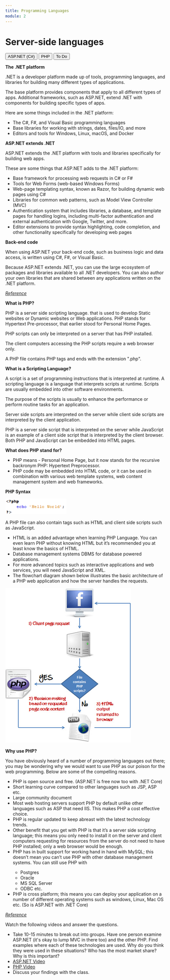 ```yaml
---
title: Programming Languages
module: 2
---
```


# Server-side languages

<div class="tab">
  <button class="tablinks active" onclick="openTab(event, 'C-sharp')">ASP.NET (C#)</button>
  <button class="tablinks" onclick="openTab(event, 'PHP')">PHP</button>
    <button class="tablinks" onclick="openTab(event, 'ToDo')">To Do</button>
 </div>

<div id="C-sharp" class="tabcontent" style="display:block">
<p><b>The .NET platform</b></p>

<p>.NET is a developer platform made up of tools, programming languages, and libraries for building many different types of applications.</p>

<p>The base platform provides components that apply to all different types of apps. Additional frameworks, such as ASP.NET, extend .NET with components for building specific types of apps.</p>

<p>Here are some things included in the .NET platform:</p>
<ul>
<li>The C#, F#, and Visual Basic programming languages</li>
<li>Base libraries for working with strings, dates, files/IO, and more</li>
<li>Editors and tools for Windows, Linux, macOS, and Docker</li>
</ul>

<p><b>ASP.NET extends .NET</b></p>

<p>ASP.NET extends the .NET platform with tools and libraries specifically for building web apps.</p>

<p>These are some things that ASP.NET adds to the .NET platform:</p>
<ul>
<li>Base framework for processing web requests in C# or F#</li>
<li>Tools for Web Forms (web-based Windows Forms)</li>
<li>Web-page templating syntax, known as Razor, for building dynamic web pages using C#</li>
<li>Libraries for common web patterns, such as Model View Controller (MVC)</li>
<li>Authentication system that includes libraries, a database, and template pages for handling logins, including multi-factor authentication and external authentication with Google, Twitter, and more.</li>
<li>Editor extensions to provide syntax highlighting, code completion, and other functionality specifically for developing web pages</li>
</ul>

<p><b>Back-end code</b></p>

<p>When using ASP.NET your back-end code, such as business logic and data access, is written using C#, F#, or Visual Basic.</p>

<p>Because ASP.NET extends .NET, you can use the large ecosystem of packages and libraries available to all .NET developers. You can also author your own libraries that are shared between any applications written on the .NET platform.</p>

<a href="https://dotnet.microsoft.com/learn/aspnet/what-is-aspnet" target="_new"><em>Reference</em></a>
</div>

<div id="PHP" class="tabcontent">

<p><b>What is PHP?</b></p>

<p>PHP is a server side scripting language. that is used to develop Static websites or Dynamic websites or Web applications. PHP stands for Hypertext Pre-processor, that earlier stood for Personal Home Pages.</p>

<p>PHP scripts can only be interpreted on a server that has PHP installed.</p>

<p>The client computers accessing the PHP scripts require a web browser only.</p>

<p>A PHP file contains PHP tags and ends with the extension ".php".</p>

<p><b>What is a Scripting Language?</b></p>

<p>A script is a set of programming instructions that is interpreted at runtime.
A scripting language is a language that interprets scripts at runtime. Scripts are usually embedded into other software environments.</p>

<p>The purpose of the scripts is usually to enhance the performance or perform routine tasks for an application.</p>

<p>Server side scripts are interpreted on the server while client side scripts are interpreted by the client application.</p>

<p>PHP is a server side script that is interpreted on the server while JavaScript is an example of a client side script that is interpreted by the client browser. Both PHP and JavaScript can be embedded into HTML pages.</p>

<p><b>What does PHP stand for?</b></p>
<ul>
<li>PHP means - Personal Home Page, but it now stands for the recursive backronym PHP: Hypertext Preprocessor.</li>
<li>PHP code may be embedded into HTML code, or it can be used in combination with various web template systems, web content management system and web frameworks.</li>
</ul>

<p><b>PHP Syntax</b></p>

<p><img src="../imgs/php_code.png" alt="php example" /></p>

<p>A PHP file can also contain tags such as HTML and client side scripts such as JavaScript.</p>

<ul>
<li>HTML is an added advantage when learning PHP Language. You can even learn PHP without knowing HTML but it’s recommended you at least know the basics of HTML.</li>
<li>Database management systems DBMS for database powered applications.</li>
<li>For more advanced topics such as interactive applications and web services, you will need JavaScript and XML.</li>
<li>The flowchart diagram shown below illustrates the basic architecture of a PHP web application and how the server handles the requests.</li>
</ul>

<p><img src="../imgs/php_app_flowchart.jpg" alt="php flowchart" /></p>

<p><b>Why use PHP?</b></p>

<p>You have obviously heard of a number of programming languages out there; you may be wondering why we would want to use PHP as our poison for the web programming. Below are some of the compelling reasons.</p>

<ul>
<li>PHP is open source and free. (ASP.NET is free now too with .NET Core)</li>
<li>Short learning curve compared to other languages such as JSP, ASP etc.</li>
<li>Large community document</li>
<li>Most web hosting servers support PHP by default unlike other languages such as ASP that need IIS. This makes PHP a cost effective choice.</li>
<li>PHP is regular updated to keep abreast with the latest technology trends.</li>
<li>Other benefit that you get with PHP is that it’s a server side scripting language; this means you only need to install it on the server and client computers requesting for resources from the server do not need to have PHP installed; only a web browser would be enough.</li>
<li>PHP has in built support for working hand in hand with MySQL; this doesn’t mean you can’t use PHP with other database management systems. You can still use PHP with</li>
<ul>
<li>Postgres</li>
<li>Oracle</li>
<li>MS SQL Server</li>
<li>ODBC etc.</li>
</ul>
<li>PHP is cross platform; this means you can deploy your application on a number of different operating systems such as windows, Linux, Mac OS etc. (So is ASP.NET with .NET Core)</li>
</ul>

<p><a href="https://www.guru99.com/what-is-php-first-php-program.html" target="_new"><em>Reference</em></a></p>

</div>

<div id="ToDo" class="tabcontent">

<p>Watch the following videos and answer the questions.</p>
<ul>
<li>Take 10-15 minutes to break out into groups.  Have one person examine ASP.NET (it's okay to lump MVC in there too) and the other PHP.  Find examples where each of these technologies are used.  Why do you think they were used in these situations?  Who has the most market share?  Why is this important?</li>  
<li><a href="https://youtu.be/lE8NdaX97m0?list=PLdo4fOcmZ0oW8nviYduHq7bmKode-p8Wy" data-lity>ASP.NET Video</a></li>
<li><a href="https://youtu.be/KL7_wZSTY6Y"  data-lity>PHP Video</a></li>
<li>Discuss your findings with the class.</li>
</ul>
</div>
